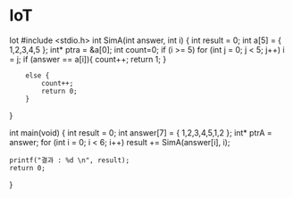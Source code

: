 # IoT
Iot
#include <stdio.h>
int SimA(int answer, int i)
{
	int result = 0;
	int a[5] = { 1,2,3,4,5 };
	int* ptra = &a[0];
	int count=0;
	if (i >= 5)
		for (int j = 0; j < 5; j++)
			i = j;
		if (answer == a[i]){
			count++;
			return 1;
		}
			
		else {
			count++;
			return 0;
		}
				


}

int main(void)
{
	int result = 0;
	int answer[7] = { 1,2,3,4,5,1,2 };
	int* ptrA = answer;
	for (int i = 0; i < 6; i++)
		result += SimA(answer[i], i);
	

	printf("결과 : %d \n", result);
	return 0;
}
